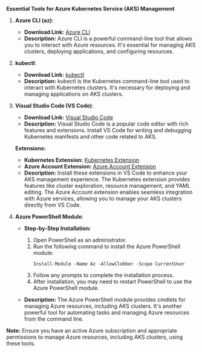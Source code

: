 **Essential Tools for Azure Kubernetes Service (AKS) Management**

1. **Azure CLI (az)**:
   - **Download Link:** [Azure CLI](https://docs.microsoft.com/en-us/cli/azure/install-azure-cli)
   - **Description:** Azure CLI is a powerful command-line tool that allows you to interact with Azure resources. It's essential for managing AKS clusters, deploying applications, and configuring resources.

2. **kubectl**:
   - **Download Link:** [kubectl](https://kubernetes.io/docs/tasks/tools/install-kubectl/)
   - **Description:** kubectl is the Kubernetes command-line tool used to interact with Kubernetes clusters. It's necessary for deploying and managing applications on AKS clusters.

3. **Visual Studio Code (VS Code)**:
   - **Download Link:** [Visual Studio Code](https://code.visualstudio.com/)
   - **Description:** Visual Studio Code is a popular code editor with rich features and extensions. Install VS Code for writing and debugging Kubernetes manifests and other code related to AKS.
   
   **Extensions:**
     - **Kubernetes Extension:** [Kubernetes Extension](https://marketplace.visualstudio.com/items?itemName=ms-kubernetes-tools.vscode-kubernetes-tools)
     - **Azure Account Extension:** [Azure Account Extension](https://marketplace.visualstudio.com/items?itemName=ms-vscode.azure-account)
     - **Description:** Install these extensions in VS Code to enhance your AKS management experience. The Kubernetes extension provides features like cluster exploration, resource management, and YAML editing. The Azure Account extension enables seamless integration with Azure services, allowing you to manage your AKS clusters directly from VS Code.

4. **Azure PowerShell Module**:
   - **Step-by-Step Installation:**
     1. Open PowerShell as an administrator.
     2. Run the following command to install the Azure PowerShell module:
        ```
        Install-Module -Name Az -AllowClobber -Scope CurrentUser
        ```
     3. Follow any prompts to complete the installation process.
     4. After installation, you may need to restart PowerShell to use the Azure PowerShell module.

   - **Description:** The Azure PowerShell module provides cmdlets for managing Azure resources, including AKS clusters. It's another powerful tool for automating tasks and managing Azure resources from the command line.

**Note:** Ensure you have an active Azure subscription and appropriate permissions to manage Azure resources, including AKS clusters, using these tools.

